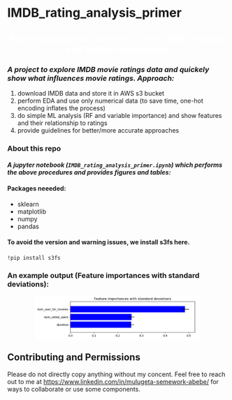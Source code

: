 # IMDB_rating_analysis_primer &nbsp;&nbsp;&nbsp;&nbsp;&nbsp;

<div style="text-align:center;color:white">
    <h2> Movie ratings data analysis, using IMDB's depot and sklearn regression</h2>
</div>

### *A project to explore IMDB movie ratings data and quickely show what influences movie ratings. Approach:*
1.	download IMDB data and store it in AWS s3 bucket
2.	perform EDA and use only numerical data (to save time, one-hot encoding inflates the process)
3.	do simple ML analysis (RF and variable importance) and show features and their relationship to ratings
4.	provide guidelines for better/more accurate approaches

### About this repo   
#### *A jupyter notebook (```IMDB_rating_analysis_primer.ipynb```) which performs the above procedures and provides figures and tables:*

#### Packages neeeded:
- sklearn
- matplotlib
- numpy
- pandas

#### To avoid the version and warning issues, we install s3fs here.

```inside jupyter notebook
!pip install s3fs
```

### An example output (Feature importances with standard deviations):

<img src="assets/images/numerical_features_var_imp.png" style="display: block;
  margin-left: auto;
  margin-right: auto;
  width: 75%;"/> 

## Contributing and Permissions

Please do not directly copy anything without my concent. Feel free to reach out to me at https://www.linkedin.com/in/mulugeta-semework-abebe/ for ways to collaborate or use some components.
